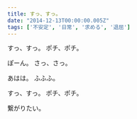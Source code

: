 ```yaml
---
title: すっ、すっ。
date: "2014-12-13T00:00:00.005Z"
tags: ['不安定', '日常', '求める', '退屈']
---
```


すっ、すっ。
ポチ、ポチ。

ぽーん。
さっ、さっ。

あはは。
ふふふ。

すっ、すっ。
ポチ、ポチ。

繋がりたい。
